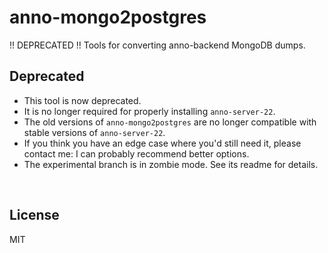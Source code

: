 ﻿
<!--#echo json="package.json" key="name" underline="=" -->
anno-mongo2postgres
===================
<!--/#echo -->

<!--#echo json="package.json" key="description" -->
!! DEPRECATED !! Tools for converting anno-backend MongoDB dumps.
<!--/#echo -->



Deprecated
----------

* This tool is now deprecated.
* It is no longer required for properly installing `anno-server-22`.
* The old versions of `anno-mongo2postgres`
  are no longer compatible with stable versions of `anno-server-22`.
* If you think you have an edge case where you'd still need it,
  please contact me: I can probably recommend better options.
* The experimental branch is in zombie mode. See its readme for details.





<!--#toc stop="scan" -->


&nbsp;


License
-------
<!--#echo json="package.json" key=".license" -->
MIT
<!--/#echo -->
